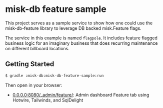 # misk-db feature sample

This project serves as a sample service to show how one could use the misk-db-feature library to leverage DB backed misk.Feature flags.

The service in this example is named `flagpole`. It includes feature flagged business logic for an imaginary business that does recurring maintenance on different billboard locations.

## Getting Started

```bash
$ gradle :misk-db:misk-db-feature-sample:run 
```

Then open in your browser:

- [0.0.0.0:8080/_admin/feature/](0.0.0.0:8080/_admin/feature/): Admin dashboard Feature tab using Hotwire, Tailwinds, and SqlDelight
